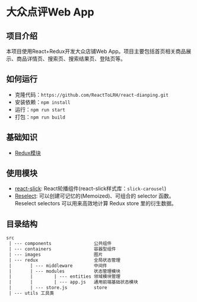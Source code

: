 # 大众点评Web App

## 项目介绍

本项目使用React+Redux开发大众店铺Web App。项目主要包括首页相关商品展示、商品详情页、搜索页、搜索结果页、登陆页等。

## 如何运行

+ 克隆代码：`https://github.com/ReactToLRH/react-dianping.git`
+ 安装依赖：`npm install`
+ 运行：`npm run start`
+ 打包：`npm run build`

## 基础知识

+ [Redux模块](./readme/redux.md)

## 使用模块

+ [react-slick](https://react-slick.neostack.com/): React轮播组件(react-slick样式库：`slick-carousel`)
+ [Reselect](https://github.com/reduxjs/reselect): 可以创建可记忆的(Memoized)、可组合的 selector 函数。Reselect selectors 可以用来高效地计算 Redux store 里的衍生数据。

## 目录结构

``` txt
src
 | --- components                公共组件
 | --- containers                容器型组件
 | --- images                    图片
 | --- redux                     全局状态管理
 |       | --- middleware        中间件
 |       | --- modules           状态管理模块
 |       |        | --- entities 领域模块管理
 |       |        | --- app.js   通用前端基础状态模块
 |       | --- store.js          store
 | --- utils 工具类
```
